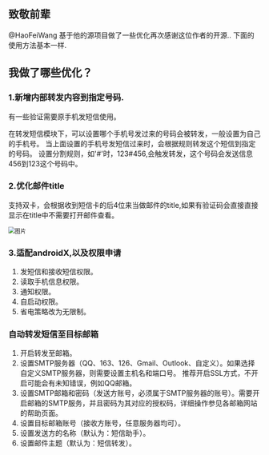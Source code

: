 ## 致敬前辈

@HaoFeiWang 基于他的源项目做了一些优化再次感谢这位作者的开源..
下面的使用方法基本一样.

## 我做了哪些优化？

### 1.新增内部转发内容到指定号码.

有一些验证需要原手机发短信使用。

在转发短信模块下，可以设置哪个手机号发过来的号码会被转发，一般设置为自己的手机号。
当上面设置的手机号发短信过来时，会根据规则转发这个短信到指定的号码。
设置分割规则，如'#'时，123#456,会触发转发，这个号码会发送信息456到123这个号码中。

### 2.优化邮件title

支持双卡，会根据收到短信卡的后4位来当做邮件的title,如果有验证码会直接直接显示在title中不需要打开邮件查看。

<img src="https://i.imgur.com/jwZZ1zA.png" alt="图片" style="zoom:80%;" />

### 3.适配androidX,以及权限申请

1. 发短信和接收短信权限。
2. 读取手机信息权限。
3. 通知权限。
4. 自启动权限。
5. 省电策略改为无限制。

### 自动转发短信至目标邮箱

1. 开启转发至邮箱。
2. 设置SMTP服务器（QQ、163、126、Gmail、Outlook、自定义）。如果选择自定义SMTP服务器，则需要设置主机名和端口号。
   推荐开启SSL方式，不开启可能会有未知错误，例如QQ邮箱。
3. 设置SMTP邮箱和密码（发送方账号，必须属于SMTP服务器的账号）。需要开启邮箱的SMTP服务，并且密码为其对应的授权码，详细操作参见各邮箱网站的帮助页面。
4. 设置目标邮箱账号（接收方账号，任意服务器均可）。
5. 设置发送方的名称（默认为：短信助手）。
6. 设置邮件主题（默认为：短信转发）。
